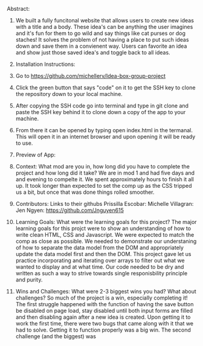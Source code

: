 
Abstract:
1. We built a fully funcitonal website that allows users to create new ideas with a title and a body. These idea's can be anything the user imagines and it's fun for them to go wild and say things like cat purses or dog staches! It solves the problem of not having a place to put such ideas down and save them in a convienent way. Users can favorite an idea and show just those saved idea's and toggle back to all ideas.  

2. Installation Instructions: 
  1. Go to https://github.com/michellerv/Idea-box-group-project 
  2. Click the green button that says "code" on it to get the SSH key to clone the repository down to your local machine.  
  3. After copying the SSH code go into terminal and type in git clone and paste the SSH key behind it to clone down a copy of the app to your machine. 
  4. From there it can be opened by typing open index.html in the termanal. This will open it in an internet browser and upon opening it will be ready to use. 

3. Preview of App:


4. Context: What mod are you in, how long did you have to complete the project and how long did it take?
We are in mod 1 and had five days and and evening to compelte it. We spent approximately      hours to finish it all up. It took longer than expected to set the comp up as the CSS tripped us a bit, but once that was done things rolled smoother. 

5. Contributors: Links to their githubs 
Prissilla Escobar:
Michelle Villagran:
Jen Ngyen: https://github.com/Jnguyen615

6. Learning Goals: What were the learning goals for this project? The major learning goals for this projct were to show an understanding of how to write clean HTML, CSS and Javascript. We were expected to match the comp as close as possible. We needed to demonstrate our understaning of how to separate the data model from the DOM and appropriately update the data model first and then the DOM. This project gave let us practice incorporating and iterating over arrays to filter out what we wanted to display and at what time. Our code needed to be dry and written as such a way to strive towards single responisbility principle and purity. 

7. Wins and Challenges: What were 2-3 biggest wins you had? What about challenges? So much of the project is a win, especially completing it! The first struggle happened with the function of having the save button be disabled on page load, stay disabled until both input forms are filled and then disabling again after a new idea is created. Upon getting it to work the first time, there were two bugs that came along with it that we had to solve. Getting it to function properly was a big win. The second challenge (and the biggest) was 

